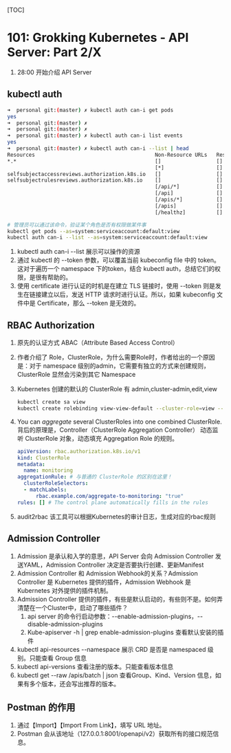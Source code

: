 [TOC]

# 101: Grokking Kubernetes - API Server: Part 2/X

1. 28:00 开始介绍 API Server

## kubectl auth

```bash
➜  personal git:(master) ✗ kubectl auth can-i get pods
yes
➜  personal git:(master) ✗
➜  personal git:(master) ✗
➜  personal git:(master) ✗ kubectl auth can-i list events
yes
➜  personal git:(master) ✗ kubectl auth can-i --list | head
Resources                                       Non-Resource URLs   Resource Names   Verbs
*.*                                             []                  []               [*]
                                                [*]                 []               [*]
selfsubjectaccessreviews.authorization.k8s.io   []                  []               [create]
selfsubjectrulesreviews.authorization.k8s.io    []                  []               [create]
                                                [/api/*]            []               [get]
                                                [/api]              []               [get]
                                                [/apis/*]           []               [get]
                                                [/apis]             []               [get]
                                                [/healthz]          []               [get]

# 管理员可以通过该命令，验证某个角色是否有权限做某件事
kubectl get pods --as=system:serviceaccount:default:view
kubectl auth can-i --list --as=system:serviceaccount:default:view
```

1. kubectl auth can-i --list 展示可以操作的资源
2. 通过 kubectl 的 --token 参数，可以覆盖当前 kubeconfig file 中的 token。这对于遍历一个 namespace 下的token，结合 kubectl auth，总结它们的权限，是很有帮助的。
3. 使用 certificate 进行认证的时机是在建立 TLS 链接时，使用 --token 则是发生在链接建立以后，发送 HTTP 请求时进行认证。所以，如果 kubeconfig 文件中是 Certificate，那么 --token 是无效的。

## RBAC Authorization

1. 原先的认证方式 ABAC（Attribute Based Access Control）

2. 作者介绍了 Role，ClusterRole，为什么需要Role时，作者给出的一个原因是：对于 namespace 级别的admin，它需要有独立的方式来创建规则，ClusterRole 显然会污染到其它 Namespace

3. Kubernetes 创建的默认的 ClusterRole 有 admin,cluster-admin,edit,view

   ```bash
   kubectl create sa view
   kubectl create rolebinding view-view-default --cluster-role=view --serviceaccount=default:view
   ```
   
4. You can *aggregate* several ClusterRoles into one combined ClusterRole. 背后的原理是，Controller（ClusterRole Aggregation Controller） 动态监听 ClusterRole 对象，动态填充 Aggregation Role 的规则。

   ```yaml
   apiVersion: rbac.authorization.k8s.io/v1
   kind: ClusterRole
   metadata:
     name: monitoring
   aggregationRule:	# 与普通的 ClusterRole 的区别在这里！
     clusterRoleSelectors:
     - matchLabels:
         rbac.example.com/aggregate-to-monitoring: "true"
   rules: [] # The control plane automatically fills in the rules
   ```

5. audit2rbac 该工具可以根据Kubernetes的审计日志，生成对应的rbac规则

## Admission Controller

1. Admission 是承认和入学的意思，API Server 会向 Admission Controller 发送YAML，Admission Controller 决定是否要执行创建、更新Manifest
2. Admission Controller 和 Admission Webhook的关系？Admission Controller 是 Kubernetes 提供的插件，Admission Webhook 是 Kubernetes 对外提供的插件机制。
3. Admission Controller 提供的插件，有些是默认启动的，有些则不是。如何弄清楚在一个Cluster中，启动了哪些插件？
   1. api server 的命令行启动参数：--enable-admission-plugins，--disable-admission-plugins
   2. Kube-apiserver -h | grep enable-admission-plugins 查看默认安装的插件
4. kubectl api-resources --namespace 展示 CRD 是否是 namespaced 级别。只能查看 Group 信息
5. kubectl api-versions 查看注册的版本。只能查看版本信息
6. kubectl get --raw /apis/batch | json 查看Group、Kind、Version 信息，如果有多个版本，还会写出推荐的版本。

## Postman 的作用

1. 通过【Import】【Import From Link】，填写 URL 地址。
2. Postman 会从该地址（127.0.0.1:8001/openapi/v2）获取所有的接口规范信息。
